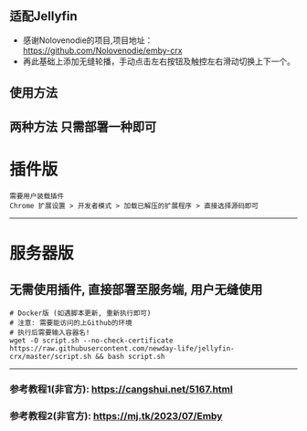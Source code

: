 ## 适配Jellyfin
- 感谢Nolovenodie的项目,项目地址：https://github.com/Nolovenodie/emby-crx
- 再此基础上添加无缝轮播，手动点击左右按钮及触控左右滑动切换上下一个。
## 使用方法
## 两种方法 只需部署一种即可
# 插件版
```
需要用户装载插件
Chrome 扩展设置 > 开发者模式 > 加载已解压的扩展程序 > 直接选择源码即可
```
---
# 服务器版
## 无需使用插件, 直接部署至服务端, 用户无缝使用

```
# Docker版 (如遇脚本更新, 重新执行即可)
# 注意: 需要能访问的上Github的环境
# 执行后需要输入容器名!
wget -O script.sh --no-check-certificate https://raw.githubusercontent.com/newday-life/jellyfin-crx/master/script.sh && bash script.sh
```

---

### 参考教程1(非官方): https://cangshui.net/5167.html
### 参考教程2(非官方): https://mj.tk/2023/07/Emby
